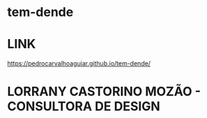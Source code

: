 # tem-dende

# LINK

https://pedrocarvalhoaguiar.github.io/tem-dende/

# LORRANY CASTORINO MOZÃO - CONSULTORA DE DESIGN
